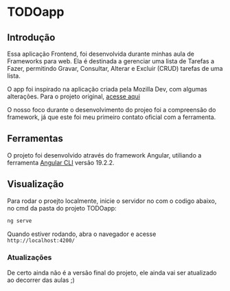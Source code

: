 # TODOapp

## Introdução

Essa aplicação Frontend, foi desenvolvida durante minhas aula de Frameworks para web. Ela é
destinada a gerenciar uma lista de Tarefas a Fazer, permitindo Gravar, Consultar,
Alterar e Excluir (CRUD) tarefas de uma lista. 

O app foi inspirado na aplicação criada pela Mozilla Dev, com algumas alterações. Para o projeto original, [acesse aqui](https://developer.mozilla.org/en-US/docs/Learn_web_development/Core/Frameworks_libraries/Svelte_Todo_list_beginning)

O nosso foco durante o desenvolvimento do projeo foi a compreensão do framework, já que este foi meu primeiro contato oficial com a ferramenta. 

## Ferramentas

O projeto foi desenvolvido através do framework Angular, utiliando a ferramenta [Angular CLI](https://github.com/angular/angular-cli) versão 19.2.2.

## Visualização

Para rodar o proejto localmente, inicie o servidor no com o codigo abaixo, no cmd da pasta do projeto TODOapp:

```bash
ng serve
```

Quando estiver rodando, abra o navegador e acesse `http://localhost:4200/`


### Atualizações
De certo ainda não é a versão final do projeto, ele ainda vai ser atualizado ao decorrer das aulas ;)
